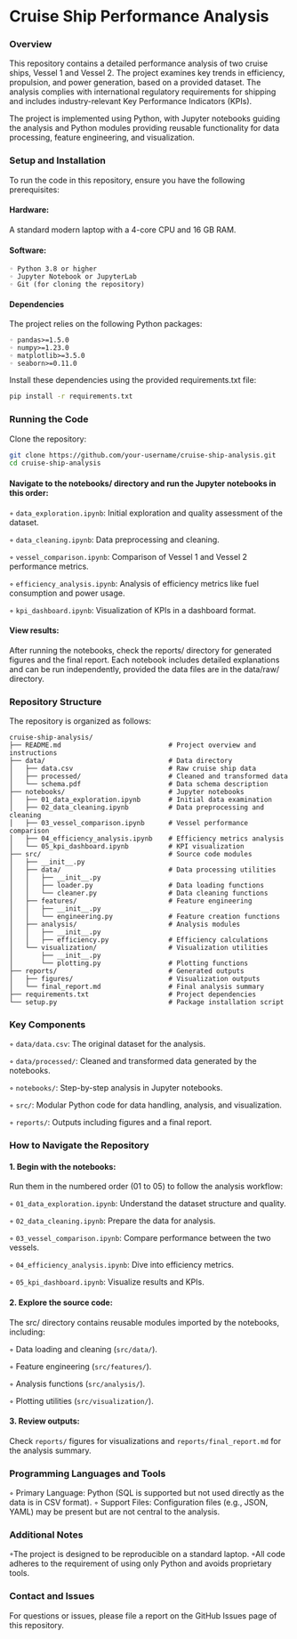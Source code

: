 # Cruise Ship Performance Analysis 

### Overview 

This repository contains a detailed performance analysis of two cruise ships, Vessel 1 and Vessel 2. The project examines key trends in efficiency, propulsion, and power generation, based on a provided dataset. The analysis complies with international regulatory requirements for shipping and includes industry-relevant Key Performance Indicators (KPIs).

The project is implemented using Python, with Jupyter notebooks guiding the analysis and Python modules providing reusable functionality for data processing, feature engineering, and visualization.

### Setup and Installation

To run the code in this repository, ensure you have the following prerequisites:

#### Hardware: 
A standard modern laptop with a 4-core CPU and 16 GB RAM.
#### Software:
    ◦ Python 3.8 or higher
    ◦ Jupyter Notebook or JupyterLab
    ◦ Git (for cloning the repository)

#### Dependencies
The project relies on the following Python packages:
```
◦ pandas>=1.5.0
◦ numpy>=1.23.0
◦ matplotlib>=3.5.0
◦ seaborn>=0.11.0
```
Install these dependencies using the provided requirements.txt file:

```bash
pip install -r requirements.txt
```

### Running the Code
Clone the repository:
```bash
git clone https://github.com/your-username/cruise-ship-analysis.git
cd cruise-ship-analysis
```

#### Navigate to the notebooks/ directory and run the Jupyter notebooks in this order:
◦ `data_exploration.ipynb`: Initial exploration and quality assessment of  the dataset.

◦ `data_cleaning.ipynb`: Data preprocessing and cleaning.

◦ `vessel_comparison.ipynb`: Comparison of Vessel 1 and Vessel 2 performance metrics.

◦ `efficiency_analysis.ipynb`: Analysis of efficiency metrics like fuel consumption and power usage.

◦ `kpi_dashboard.ipynb`: Visualization of KPIs in a dashboard format.
#### View results: 
After running the notebooks, check the reports/ directory for generated figures and the final report.
Each notebook includes detailed explanations and can be run independently, provided the data files are in the data/raw/ directory.

### Repository Structure
The repository is organized as follows:

```
cruise-ship-analysis/
├── README.md                           # Project overview and instructions
├── data/                               # Data directory
│   ├── data.csv                        # Raw cruise ship data
│   ├── processed/                      # Cleaned and transformed data
│   └── schema.pdf                      # Data schema description
├── notebooks/                          # Jupyter notebooks
│   ├── 01_data_exploration.ipynb       # Initial data examination
│   ├── 02_data_cleaning.ipynb          # Data preprocessing and cleaning
│   ├── 03_vessel_comparison.ipynb      # Vessel performance comparison
│   ├── 04_efficiency_analysis.ipynb    # Efficiency metrics analysis
│   └── 05_kpi_dashboard.ipynb          # KPI visualization
├── src/                                # Source code modules
│   ├── __init__.py
│   ├── data/                           # Data processing utilities
│   │   ├── __init__.py
│   │   ├── loader.py                   # Data loading functions
│   │   └── cleaner.py                  # Data cleaning functions
│   ├── features/                       # Feature engineering
│   │   ├── __init__.py
│   │   └── engineering.py              # Feature creation functions
│   ├── analysis/                       # Analysis modules
│   │   ├── __init__.py
│   │   ├── efficiency.py               # Efficiency calculations
│   └── visualization/                  # Visualization utilities
│       ├── __init__.py
│       └── plotting.py                 # Plotting functions
├── reports/                            # Generated outputs
│   ├── figures/                        # Visualization outputs
│   └── final_report.md                 # Final analysis summary
├── requirements.txt                    # Project dependencies
└── setup.py                            # Package installation script
```
### Key Components

◦ `data/data.csv`: The original dataset for the analysis.

◦ `data/processed/`: Cleaned and transformed data generated by the notebooks.

◦ `notebooks/`: Step-by-step analysis in Jupyter notebooks.

◦ `src/`: Modular Python code for data handling, analysis, and visualization.

◦ `reports/`: Outputs including figures and a final report.

### How to Navigate the Repository
#### 1. Begin with the notebooks: 
Run them in the numbered order (01 to 05) to follow the analysis workflow:

◦ `01_data_exploration.ipynb`: Understand the dataset structure and quality.

◦ `02_data_cleaning.ipynb`: Prepare the data for analysis.

◦ `03_vessel_comparison.ipynb`: Compare performance between the two vessels.

◦ `04_efficiency_analysis.ipynb`: Dive into efficiency metrics.

◦ `05_kpi_dashboard.ipynb`: Visualize results and KPIs.

#### 2. Explore the source code: 
The src/ directory contains reusable modules imported by the notebooks, including:

◦ Data loading and cleaning (`src/data/`).

◦ Feature engineering (`src/features/`).

◦ Analysis functions (`src/analysis/`).

◦ Plotting utilities (`src/visualization/`).

#### 3. Review outputs:
Check `reports/` figures for visualizations and `reports/final_report.md` for the analysis summary.

### Programming Languages and Tools 
◦ Primary Language: Python (SQL is supported but not used directly as the data is in CSV format).
◦ Support Files: Configuration files (e.g., JSON, YAML) may be present but are not central to the analysis.

### Additional Notes
◦The project is designed to be reproducible on a standard laptop.
◦All code adheres to the requirement of using only Python and avoids proprietary tools.

### Contact and Issues
For questions or issues, please file a report on the GitHub Issues page of this repository.
